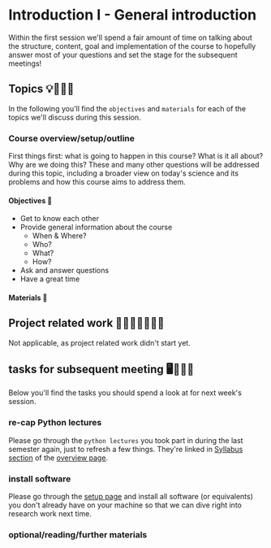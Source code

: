 # Introduction I - General introduction

Within the first session we'll spend a fair amount of time on talking about the structure, content, goal and implementation of the course to hopefully answer most of your questions and set the stage for the subsequent meetings! 

## Topics 💡👨🏻‍🏫 

In the following you'll find the `objectives` and `materials` for each of the topics we'll discuss during this session.

### Course overview/setup/outline

First things first: what is going to happen in this course? What is it all about? Why are we doing this? These and many other questions will be addressed during this topic, including a broader view on today's science and its problems and how this course aims to address them.

#### Objectives 📍
- Get to know each other
- Provide general information about the course
    - When & Where?
    - Who?
    - What?
    - How?
- Ask and answer questions
- Have a great time

#### Materials 📓


## Project related work 🥼🧑🏿‍🔬👩🏻‍🔬

Not applicable, as project related work didn't start yet.

## tasks for subsequent meeting 🖥️✍🏽📖

Below you'll find the tasks you should spend a look at for next week's session.    

### re-cap Python lectures

Please go through the `python lectures` you took part in during the last semester again, just to
refresh a few things. They're linked in [Syllabus section](https://peerherholz.github.io/Cog_Com_Neuro_ML_DL/overview.html#syllabus-and-text) of the [overview page](https://peerherholz.github.io/Cog_Com_Neuro_ML_DL/overview.html). 

### install software

Please go through the [setup page](https://peerherholz.github.io/Cog_Com_Neuro_ML_DL/setup.html) and install all software (or equivalents) you don't already have on your machine so that we can dive right into research work next time.

### optional/reading/further materials

